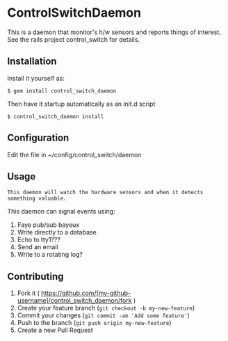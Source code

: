 # ControlSwitchDaemon

This is a daemon that monitor's h/w sensors and reports things of interest.  See the rails project control_switch for details.  

## Installation

Install it yourself as:

    $ gem install control_switch_daemon

Then have it startup automatically as an init.d script

    $ control_switch_daemon install

## Configuration

Edit the file in ~/config/control_switch/daemon

## Usage

    This daemon will watch the hardware sensors and when it detects something valuable. 
This daemon can signal events using:
  1. Faye pub/sub bayeux
  2. Write directly to a database
  3. Echo to tty1??? 
  4. Send an email
  5. Write to a rotating log?

## Contributing

1. Fork it ( https://github.com/[my-github-username]/control_switch_daemon/fork )
2. Create your feature branch (`git checkout -b my-new-feature`)
3. Commit your changes (`git commit -am 'Add some feature'`)
4. Push to the branch (`git push origin my-new-feature`)
5. Create a new Pull Request
